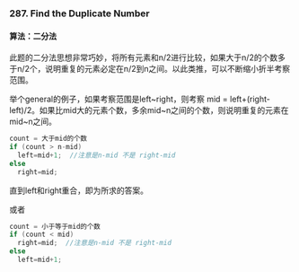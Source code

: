 ### 287. Find the Duplicate Number

#### 算法：二分法
此题的二分法思想非常巧妙，将所有元素和n/2进行比较，如果大于n/2的个数多于n/2个，说明重复的元素必定在n/2到n之间。以此类推，可以不断缩小折半考察范围。  

举个general的例子，如果考察范围是left~right，则考察 mid = left+(right-left)/2。如果比mid大的元素个数，多余mid~n之间的个数，则说明重复的元素在mid~n之间。
```cpp
count = 大于mid的个数
if (count > n-mid) 
  left=mid+1;  //注意是n-mid 不是 right-mid
else 
  right=mid;
```  
直到left和right重合，即为所求的答案。

或者
```cpp
count = 小于等于mid的个数
if (count < mid) 
  right=mid;  //注意是n-mid 不是 right-mid
else 
  left=mid+1;
```  

